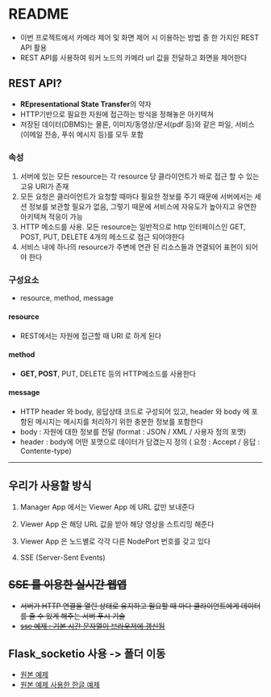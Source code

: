 # README

- 이번 프로젝트에서 카메라 제어 및 화면 제어 시 이용하는 방법 중 한 가지인 REST API 활용
- REST API를 사용하여 워커 노드의 카메라 url 값을 전달하고 화면을 제어한다





## REST API?

- **REpresentational State Transfer**의 약자
- HTTP기반으로 필요한 자원에 접근하는 방식을 정해놓은 아키텍쳐
- 저장된 데이터(DBMS)는 물론, 이미지/동영상/문서(pdf 등)와 같은 파일, 서비스(이메일 전송, 푸쉬 메시지 등)를 모두 포함



### 속성

1. 서버에 있는 모든 resource는 각 resource 당 클라이언트가 바로 접근 할 수 있는 고유 URI가 존재
2. 모든 요청은 클라이언트가 요청할 때마다 필요한 정보를 주기 때문에 서버에서는 세션 정보를 보관할 필요가 없음, 그렇기 때문에 서비스에 자유도가 높아지고 유연한 아키텍쳐 적응이 가능
3. HTTP 메소드를 사용. 모든 resource는 일반적으로 http 인터페이스인 GET, POST, PUT, DELETE 4개의 메소드로 접근 되어야한다
4. 서비스 내에 하나의 resource가 주변에 연관 된 리소스들과 연결되어 표현이 되어야 한다



### 구성요소

- resource, method, message



#### resource

- REST에서는 자원에 접근할 때 URI 로 하게 된다



#### method

- **GET, POST**, PUT, DELETE 등의 HTTP메소드를 사용한다



#### message

- HTTP header 와 body, 응답상태 코드로 구성되어 있고, header 와 body 에 포함된 메시지는 메시지를 처리하기 위한 충분한 정보를 포함한다
- body : 자원에 대한 정보를 전달 (format : JSON / XML / 사용자 정의 포맷)
- header : body에 어떤 포맷으로 데이터가 담겼는지 정의 ( 요청 : Accept / 응답 : Contente-type)



---



## 우리가 사용할 방식

1. Manager App 에서는 Viewer App 에 URL 값만 보내준다
2. Viewer App 은 해당 URL 값을 받아 해당 영상을 스트리밍 해준다
3. Viewer App 은 노드별로 각각 다른 NodePort 번호를 갖고 있다

4. SSE (Server-Sent Events)



## ~~SSE 를 이용한 실시간 웹앱~~

- ~~서버가  HTTP 연결을 열린 상태로 유지하고 필요할 때 마다 클라이언트에게 데이터를 줄 수 있게 해주는 서버 푸시 기술~~
- ~~[sse 예제 : 기본 시간 문자열이 브라우저에 갱신됨](http://tcpschool.com/html/html5_api_sse)~~ 



## Flask_socketio 사용 -> 폴더 이동

- [원본 예제](https://codeburst.io/building-your-first-chat-application-using-flask-in-7-minutes-f98de4adfa5d)
- [원본 예제 사용한 한글 예제](https://1532468.github.io/bucket/AS_Flask_2_Socket/)



